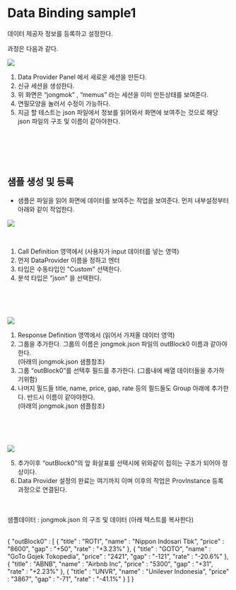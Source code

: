 # Data Binding sample1

데이터 제공자 정보를 등록하고 설정한다.

과정은  다음과 같다.


![](<../../assets/simple_app/dataprovider01.png>)

1. Data Provider Panel 에서 새로운 세션을 만든다.
2. 신규 세션을 생성한다. 
3. 위 화면은 “jongmok” , “memus” 라는 세션을 이미 만든상태를 보여준다. 
4. 연필모양을 눌러서 수정이 가능하다.
5. 지금 할 테스트는 json 파일에서 정보를 읽어와서 화면에 보여주는 것으로 해당 json 파일의 구조 및 이름이 같아야한다. 

<br />
<br />
<br />
<br />


## 샘플 생성 및 등록
- 샘플은 파일을 읽어 화면에 데이터를 보여주는 작업을 보여준다. 먼저 내부설정부터 아래와 같이 작업한다.
  
![](<../../assets/plate_tabbar/dataprovider02.png>)

<br/>

1. Call Definition 영역에서 (사용자가 input 데이터를 넣는 영역)
2. 먼저 DataProvider 이름을 정하고 엔터
3. 타입은 수동타입인 "Custom" 선택한다.
4. 분석 타입은 "json" 을 선택한다.

<br/><br/><br/>

![](<../../assets/plate_tabbar/dataprovider03.png>)
<br/>

1. Response Definition 영역에서 (읽어서 가져올 데이터 영역)
2. 그룹을 추가한다. 그룹의 이름은 jongmok.json 파일의 outBlock0 이름과 같아야 한다.
<br/> (아래의 jongmok.json 샘플참조)
3. 그룹 “outBlock0”를 선택후 필드를 추가한다. (그룹내에 배열 데이터들을 추가하기위함)
4. 나머지 필드들 title, name, price, gap, rate 등의 필드들도 Group 아래에 추가한다. 반드시 이름이 같아야한다.
<br/> (아래의 jongmok.json 샘플참조)

<br/><br/><br/>

![](<../../assets/plate_tabbar/dataprovider04.png>)
<br/>

5. 추가이후  “outBlock0”의 앞 화살표를 선택시에 위와같이 접히는 구조가 되어야 정상이다.
6. Data Provider 설정의 완료는 여기까지 이며 이후의 작업은 ProvInstance 등록 과정으로 연결된다.  




<br />
<br />
샘플데이터 : jongmok.json 의 구조 및 데이터 (아래 텍스트를 복사한다)
<br />
<br />

{
    "outBlock0" :
    [
        {
            "title" : "ROTI",
            "name" : "Nippon Indosari Tbk",
            "price" : "8600",
            "gap" : "+50",
            "rate" : "+3.23%"
        },
        {
            "title" : "GOTO",
            "name" : "GoTo Gojek Tokopedia",
            "price" : "2421",
            "gap" : "-121",
            "rate" : "-20.6%"
        },
        {
            "title" : "ABNB",
            "name" : "Airbnb Inc",
            "price" : "5300",
            "gap" : "+31",
            "rate" : "+2.23%"
        },
        {
            "title" : "UNVR",
            "name" : "Unilever Indonesia",
            "price" : "3867",
            "gap" : "-71",
            "rate" : "-41.1%"
        }
    ]
}

